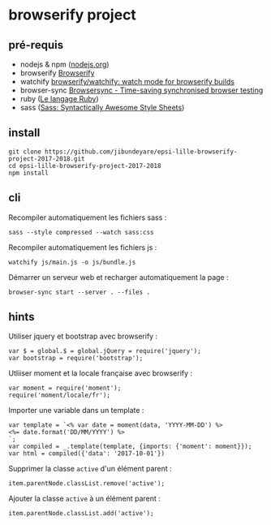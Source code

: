# browserify project

## pré-requis

- nodejs & npm ([nodejs.org](http://nodejs.org/))
- browserify [Browserify](http://browserify.org/)
- watchify [browserify/watchify: watch mode for browserify builds](https://github.com/browserify/watchify)
- browser-sync [Browsersync - Time-saving synchronised browser testing](https://www.browsersync.io/)
- ruby ([Le langage Ruby](https://www.ruby-lang.org/fr/))
- sass ([Sass: Syntactically Awesome Style Sheets](http://sass-lang.com/))

## install

    git clone https://github.com/jibundeyare/epsi-lille-browserify-project-2017-2018.git
    cd epsi-lille-browserify-project-2017-2018
    npm install

## cli

Recompiler automatiquement les fichiers sass :

    sass --style compressed --watch sass:css

Recompiler automatiquement les fichiers js :

    watchify js/main.js -o js/bundle.js

Démarrer un serveur web et recharger automatiquement la page :

    browser-sync start --server . --files .

## hints

Utiliser jquery et bootstrap avec browserify :

    var $ = global.$ = global.jQuery = require('jquery');
    var bootstrap = require('bootstrap');

Utliiser moment et la locale française avec browserify :

    var moment = require('moment');
    require('moment/locale/fr');

Importer une variable dans un template :

    var template = `<% var date = moment(data, 'YYYY-MM-DD') %>
    <%= date.format('DD/MM/YYYY') %>
    `;
    var compiled = _.template(template, {imports: {'moment': moment}});
    var html = compiled({'data': '2017-10-01'})

Supprimer la classe `active` d'un élément parent :

    item.parentNode.classList.remove('active');

Ajouter la classe `active` à un élément parent :

    item.parentNode.classList.add('active');

